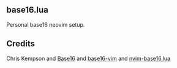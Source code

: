 ## base16.lua

Personal base16 neovim setup.

## Credits

Chris Kempson and [Base16](https://github.com/chriskempson/base16) and [base16-vim](https://github.com/chriskempson/base16-vim) and [nvim-base16.lua](https://github.com/norcalli/nvim-base16.lua)
